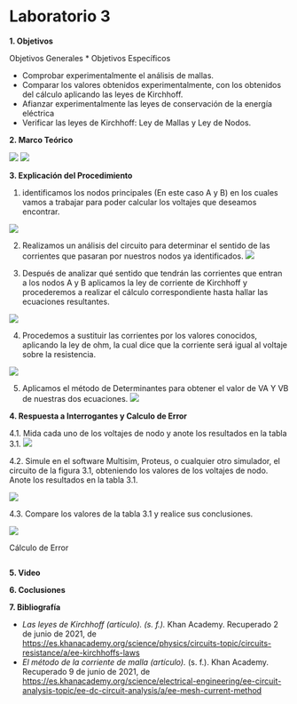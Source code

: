 # Laboratorio 3

__1. Objetivos__

Objetivos Generales 
* 
Objetivos Específicos 
* Comprobar experimentalmente el análisis de mallas.
* Comparar los valores obtenidos experimentalmente, con los obtenidos del cálculo aplicando las leyes de Kirchhoff.
* Afianzar experimentalmente las leyes de conservación de la energía eléctrica
* Verificar las leyes de Kirchhoff: Ley de Mallas y Ley de Nodos.

__2. Marco Teórico__ 

![](https://github.com/ItzAdoc/Imagenes_L2/blob/main/Marco.PNG)
![](https://github.com/ItzAdoc/Imagenes_L2/blob/main/Marco2.PNG)

__3. Explicación del Procedimiento__

1. identificamos los nodos principales (En este caso A y B) en los cuales vamos a trabajar para poder calcular los voltajes que deseamos encontrar.

![](https://github.com/ItzAdoc/imagenesL3/blob/main/P1.PNG)

2. Realizamos un análisis del circuito para determinar el sentido de las corrientes que  pasaran por nuestros nodos ya identificados.
![](https://github.com/ItzAdoc/imagenesL3/blob/main/P2.PNG)

3. Después de analizar qué sentido que  tendrán las corrientes que entran a los nodos A y B aplicamos la ley de corriente de Kirchhoff y procederemos a realizar el cálculo correspondiente hasta hallar las ecuaciones resultantes.

![](https://github.com/ItzAdoc/imagenesL3/blob/main/P3.PNG)

4. Procedemos a sustituir las corrientes por los valores conocidos,  aplicando la ley de ohm, la cual dice que la corriente será igual al voltaje sobre la resistencia.

![](https://github.com/ItzAdoc/imagenesL3/blob/main/P4.PNG)

5. Aplicamos el método de Determinantes para obtener el valor de VA Y VB de nuestras dos ecuaciones.
![](https://github.com/ItzAdoc/imagenesL3/blob/main/P5.PNG)


__4. Respuesta a Interrogantes y Calculo de Error__

4.1. Mida cada uno de los voltajes de nodo y anote los resultados en la tabla 3.1.
![](https://github.com/ItzAdoc/imagenesL3/blob/main/P6.PNG)

4.2. Simule en el software Multisim, Proteus, o cualquier otro simulador, el circuito
de la figura 3.1, obteniendo los valores de los voltajes de nodo. Anote los resultados en
la tabla 3.1.

![](https://github.com/ItzAdoc/imagenesL3/blob/main/P6.PNG)

4.3. Compare los valores de la tabla 3.1 y realice sus conclusiones.

![](https://github.com/ItzAdoc/imagenesL3/blob/main/P7.PNG)

Cálculo de Error

![]()

__5. Video__



__6. Coclusiones__ 


__7. Bibliografía__
* *Las leyes de Kirchhoff (artículo). (s. f.).* Khan Academy. Recuperado 2 de junio de 2021, de https://es.khanacademy.org/science/physics/circuits-topic/circuits-resistance/a/ee-kirchhoffs-laws
*  *El método de la corriente de malla (artículo).* (s. f.). Khan Academy. Recuperado 9 de junio de 2021, de https://es.khanacademy.org/science/electrical-engineering/ee-circuit-analysis-topic/ee-dc-circuit-analysis/a/ee-mesh-current-method
